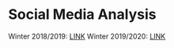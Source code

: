# Social Media Analysis

Winter 2018/2019: [LINK](https://github.com/datasciencePWR/SocialMediaAnalysis/tree/2018/2019-winter)
Winter 2019/2020: [LINK](https://github.com/datasciencePWR/SocialMediaAnalysis/tree/2019/2020-winter)
